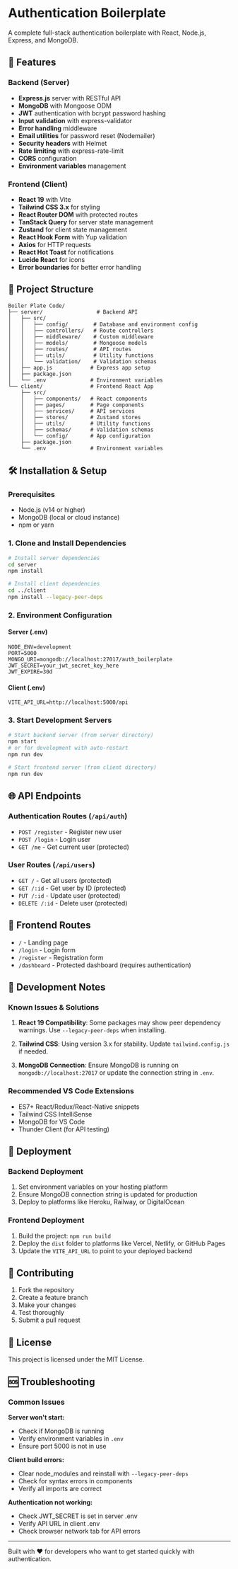 # Authentication Boilerplate

A complete full-stack authentication boilerplate with React, Node.js, Express, and MongoDB.

## 🚀 Features

### Backend (Server)
- **Express.js** server with RESTful API
- **MongoDB** with Mongoose ODM
- **JWT** authentication with bcrypt password hashing
- **Input validation** with express-validator
- **Error handling** middleware
- **Email utilities** for password reset (Nodemailer)
- **Security headers** with Helmet
- **Rate limiting** with express-rate-limit
- **CORS** configuration
- **Environment variables** management

### Frontend (Client)
- **React 19** with Vite
- **Tailwind CSS 3.x** for styling
- **React Router DOM** with protected routes
- **TanStack Query** for server state management
- **Zustand** for client state management
- **React Hook Form** with Yup validation
- **Axios** for HTTP requests
- **React Hot Toast** for notifications
- **Lucide React** for icons
- **Error boundaries** for better error handling

## 📁 Project Structure

```
Boiler Plate Code/
├── server/                 # Backend API
│   ├── src/
│   │   ├── config/        # Database and environment config
│   │   ├── controllers/   # Route controllers
│   │   ├── middleware/    # Custom middleware
│   │   ├── models/        # Mongoose models
│   │   ├── routes/        # API routes
│   │   ├── utils/         # Utility functions
│   │   └── validation/    # Validation schemas
│   ├── app.js            # Express app setup
│   ├── package.json
│   └── .env              # Environment variables
└── client/               # Frontend React App
    ├── src/
    │   ├── components/   # React components
    │   ├── pages/        # Page components
    │   ├── services/     # API services
    │   ├── stores/       # Zustand stores
    │   ├── utils/        # Utility functions
    │   ├── schemas/      # Validation schemas
    │   └── config/       # App configuration
    ├── package.json
    └── .env              # Environment variables
```

## 🛠️ Installation & Setup

### Prerequisites
- Node.js (v14 or higher)
- MongoDB (local or cloud instance)
- npm or yarn

### 1. Clone and Install Dependencies

```bash
# Install server dependencies
cd server
npm install

# Install client dependencies
cd ../client
npm install --legacy-peer-deps
```

### 2. Environment Configuration

#### Server (.env)
```env
NODE_ENV=development
PORT=5000
MONGO_URI=mongodb://localhost:27017/auth_boilerplate
JWT_SECRET=your_jwt_secret_key_here
JWT_EXPIRE=30d
```

#### Client (.env)
```env
VITE_API_URL=http://localhost:5000/api
```

### 3. Start Development Servers

```bash
# Start backend server (from server directory)
npm start
# or for development with auto-restart
npm run dev

# Start frontend server (from client directory)
npm run dev
```

## 🌐 API Endpoints

### Authentication Routes (`/api/auth`)
- `POST /register` - Register new user
- `POST /login` - Login user
- `GET /me` - Get current user (protected)

### User Routes (`/api/users`)
- `GET /` - Get all users (protected)
- `GET /:id` - Get user by ID (protected)
- `PUT /:id` - Update user (protected)
- `DELETE /:id` - Delete user (protected)

## 🎨 Frontend Routes

- `/` - Landing page
- `/login` - Login form
- `/register` - Registration form
- `/dashboard` - Protected dashboard (requires authentication)

## 🔧 Development Notes

### Known Issues & Solutions

1. **React 19 Compatibility**: Some packages may show peer dependency warnings. Use `--legacy-peer-deps` when installing.

2. **Tailwind CSS**: Using version 3.x for stability. Update `tailwind.config.js` if needed.

3. **MongoDB Connection**: Ensure MongoDB is running on `mongodb://localhost:27017` or update the connection string in `.env`.

### Recommended VS Code Extensions
- ES7+ React/Redux/React-Native snippets
- Tailwind CSS IntelliSense
- MongoDB for VS Code
- Thunder Client (for API testing)

## 🚀 Deployment

### Backend Deployment
1. Set environment variables on your hosting platform
2. Ensure MongoDB connection string is updated for production
3. Deploy to platforms like Heroku, Railway, or DigitalOcean

### Frontend Deployment
1. Build the project: `npm run build`
2. Deploy the `dist` folder to platforms like Vercel, Netlify, or GitHub Pages
3. Update the `VITE_API_URL` to point to your deployed backend

## 🤝 Contributing

1. Fork the repository
2. Create a feature branch
3. Make your changes
4. Test thoroughly
5. Submit a pull request

## 📝 License

This project is licensed under the MIT License.

## 🆘 Troubleshooting

### Common Issues

**Server won't start:**
- Check if MongoDB is running
- Verify environment variables in `.env`
- Ensure port 5000 is not in use

**Client build errors:**
- Clear node_modules and reinstall with `--legacy-peer-deps`
- Check for syntax errors in components
- Verify all imports are correct

**Authentication not working:**
- Check JWT_SECRET is set in server .env
- Verify API URL in client .env
- Check browser network tab for API errors

---

Built with ❤️ for developers who want to get started quickly with authentication.
